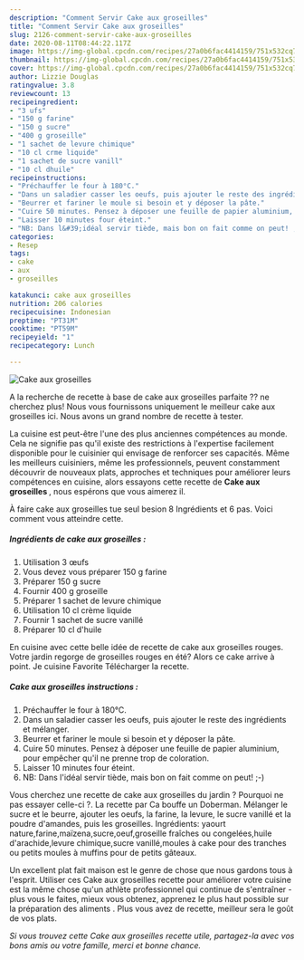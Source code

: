 ```yaml
---
description: "Comment Servir Cake aux groseilles"
title: "Comment Servir Cake aux groseilles"
slug: 2126-comment-servir-cake-aux-groseilles
date: 2020-08-11T08:44:22.117Z
image: https://img-global.cpcdn.com/recipes/27a0b6fac4414159/751x532cq70/cake-aux-groseilles-photo-principale-de-la-recette.jpg
thumbnail: https://img-global.cpcdn.com/recipes/27a0b6fac4414159/751x532cq70/cake-aux-groseilles-photo-principale-de-la-recette.jpg
cover: https://img-global.cpcdn.com/recipes/27a0b6fac4414159/751x532cq70/cake-aux-groseilles-photo-principale-de-la-recette.jpg
author: Lizzie Douglas
ratingvalue: 3.8
reviewcount: 13
recipeingredient:
- "3 ufs"
- "150 g farine"
- "150 g sucre"
- "400 g groseille"
- "1 sachet de levure chimique"
- "10 cl crme liquide"
- "1 sachet de sucre vanill"
- "10 cl dhuile"
recipeinstructions:
- "Préchauffer le four à 180°C."
- "Dans un saladier casser les oeufs, puis ajouter le reste des ingrédients et mélanger."
- "Beurrer et fariner le moule si besoin et y déposer la pâte."
- "Cuire 50 minutes. Pensez à déposer une feuille de papier aluminium, pour empêcher qu&#39;il ne prenne trop de coloration."
- "Laisser 10 minutes four éteint."
- "NB: Dans l&#39;idéal servir tiède, mais bon on fait comme on peut! ;-)"
categories:
- Resep
tags:
- cake
- aux
- groseilles

katakunci: cake aux groseilles 
nutrition: 206 calories
recipecuisine: Indonesian
preptime: "PT31M"
cooktime: "PT59M"
recipeyield: "1"
recipecategory: Lunch

---
```



![Cake aux groseilles](https://img-global.cpcdn.com/recipes/27a0b6fac4414159/751x532cq70/cake-aux-groseilles-photo-principale-de-la-recette.jpg)

A la recherche de recette à base de cake aux groseilles parfaite ?? ne cherchez plus! Nous vous fournissons uniquement le meilleur cake aux groseilles ici. Nous avons un grand nombre de recette à tester.

La cuisine est peut-être l'une des plus anciennes compétences au monde. Cela ne signifie pas qu'il existe des restrictions à l'expertise facilement disponible pour le cuisinier qui envisage de renforcer ses capacités. Même les meilleurs cuisiniers, même les professionnels, peuvent constamment découvrir de nouveaux plats, approches et techniques pour améliorer leurs compétences en cuisine, alors essayons cette recette de <strong> Cake aux groseilles </strong>, nous espérons que vous aimerez il.

<!--inarticleads1-->

À faire cake aux groseilles tue seul besion 8 Ingrédients et 6 pas. Voici comment vous atteindre cette.

##### Ingrédients de cake aux groseilles :

1. Utilisation 3 œufs
1. Vous devez vous préparer 150 g farine
1. Préparer 150 g sucre
1. Fournir 400 g groseille
1. Préparer 1 sachet de levure chimique
1. Utilisation 10 cl crème liquide
1. Fournir 1 sachet de sucre vanillé
1. Préparer 10 cl d&#39;huile


En cuisine avec cette belle idée de recette de cake aux groseilles rouges. Votre jardin regorge de groseilles rouges en été? Alors ce cake arrive à point. Je cuisine Favorite Télécharger la recette. 

<!--inarticleads2-->

##### Cake aux groseilles instructions :

1. Préchauffer le four à 180°C.
1. Dans un saladier casser les oeufs, puis ajouter le reste des ingrédients et mélanger.
1. Beurrer et fariner le moule si besoin et y déposer la pâte.
1. Cuire 50 minutes. Pensez à déposer une feuille de papier aluminium, pour empêcher qu&#39;il ne prenne trop de coloration.
1. Laisser 10 minutes four éteint.
1. NB: Dans l&#39;idéal servir tiède, mais bon on fait comme on peut! ;-)


Vous cherchez une recette de cake aux groseilles du jardin ? Pourquoi ne pas essayer celle-ci ?. La recette par Ca bouffe un Doberman. Mélanger le sucre et le beurre, ajouter les oeufs, la farine, la levure, le sucre vanillé et la poudre d&#39;amandes, puis les groseilles. Ingrédients: yaourt nature,farine,maïzena,sucre,oeuf,groseille fraîches ou congelées,huile d&#39;arachide,levure chimique,sucre vanillé,moules à cake pour des tranches ou petits moules à muffins pour de petits gâteaux. 

<!--inarticleads1-->

<p>
Un excellent plat fait maison est le genre de chose que nous gardons tous à l'esprit. Utiliser ces Cake aux groseilles recette pour améliorer votre cuisine est la même chose qu'un athlète professionnel qui continue de s'entraîner - plus vous le faites, mieux vous obtenez, apprenez le plus haut possible sur la préparation des aliments . Plus vous avez de recette, meilleur sera le goût de vos plats.
</p>

<p>
<i>Si vous trouvez cette Cake aux groseilles recette utile, partagez-la avec vos bons amis ou votre famille, merci et bonne chance.</i>
</p>
